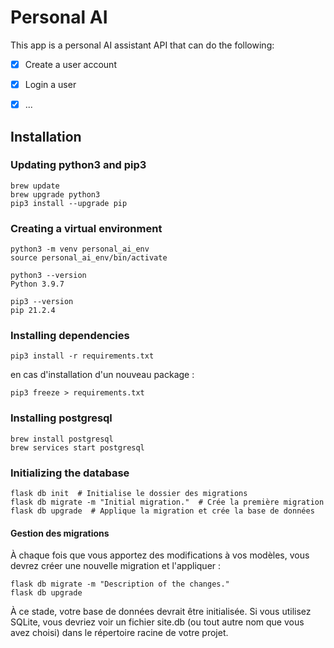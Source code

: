 # Personal AI

This app is a personal AI assistant API that can do the following:

- [x] Create a user account
- [x] Login a user
- [x] ...


## Installation

### Updating python3 and pip3
```
brew update
brew upgrade python3
pip3 install --upgrade pip
```

### Creating a virtual environment
```
python3 -m venv personal_ai_env
source personal_ai_env/bin/activate

python3 --version 
Python 3.9.7

pip3 --version
pip 21.2.4 
```

### Installing dependencies
```
pip3 install -r requirements.txt
```

en cas d'installation d'un nouveau package : 

```
pip3 freeze > requirements.txt
```

### Installing postgresql

```
brew install postgresql 
brew services start postgresql

```



### Initializing the database

```
flask db init  # Initialise le dossier des migrations
flask db migrate -m "Initial migration."  # Crée la première migration
flask db upgrade  # Applique la migration et crée la base de données
```

#### Gestion des migrations

À chaque fois que vous apportez des modifications à vos modèles, vous devrez créer une nouvelle migration et l'appliquer :
```
flask db migrate -m "Description of the changes."
flask db upgrade
```
À ce stade, votre base de données devrait être initialisée. Si vous utilisez SQLite, vous devriez voir un fichier site.db (ou tout autre nom que vous avez choisi) dans le répertoire racine de votre projet.

